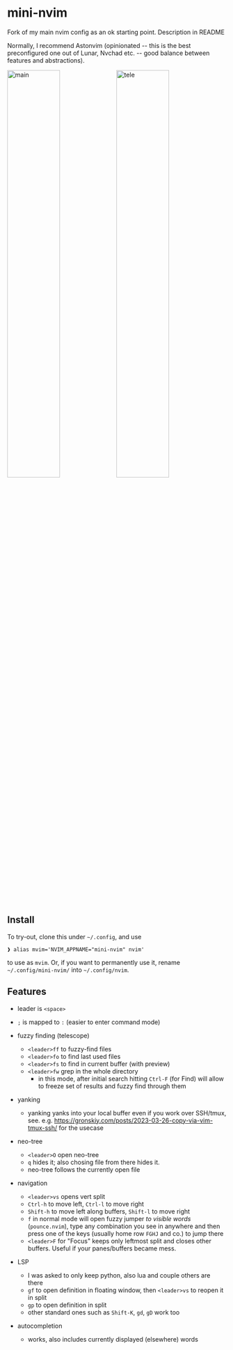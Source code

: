 # mini-nvim
Fork of my main nvim config as an ok starting point. Description in README

Normally, I recommend Astonvim (opinionated -- this is the best preconfigured one out of 
Lunar, Nvchad etc. -- good balance between features and abstractions).

<img width="49%" alt="main" src="https://github.com/agronskiy/mini-nvim/assets/9802715/c7526d73-c363-4cc2-bd5c-2acd1995a429">
<img width="49%" alt="tele" src="https://github.com/agronskiy/mini-nvim/assets/9802715/032e983e-6562-468d-b237-e7981f2170f6">

## Install

To try-out, clone this under `~/.config`, and use 
```
❱ alias mvim='NVIM_APPNAME="mini-nvim" nvim'
```
to use as `mvim`. Or, if you want to permanently use it, rename `~/.config/mini-nvim/` into `~/.config/nvim`. 

## Features

- leader is `<space>`
- `;` is mapped to `:` (easier to enter command mode)
- fuzzy finding (telescope)
    - `<leader>ff` to fuzzy-find files
    - `<leader>fo` to find last used files
    - `<leader>fs` to find in current buffer (with preview)
    - `<leader>fw` grep in the whole directory
        - in this mode, after initial search hitting `Ctrl-F` (for Find) will allow to 
            freeze set of results and fuzzy find through them

- yanking
    - yanking yanks into your local buffer even if you work over SSH/tmux, 
        see. e.g. https://gronskiy.com/posts/2023-03-26-copy-via-vim-tmux-ssh/ for the usecase

- neo-tree
    - `<leader>O` open neo-tree
    - `q` hides it; also chosing file from there hides it.
    - neo-tree follows the currently open file

- navigation
    - `<leader>vs` opens vert split
    - `Ctrl-h` to move left, `Ctrl-l` to move right
    - `Shift-h` to move left along buffers, `Shift-l` to move right
    - `f` in normal mode will open fuzzy jumper _to visible words_ (`pounce.nvim`), type any combination you see in anywhere
        and then press one of the keys (usually home row `FGHJ` and co.) to jump there
    - `<leader>F` for "Focus" keeps only leftmost split and closes other buffers. Useful if your panes/buffers became mess.

- LSP
    - I was asked to only keep python, also lua and couple others are there
    - `gf` to open definition in floating window, then `<leader>vs` to reopen it in split
    - `gp` to open definition in split
    - other standard ones such as `Shift-K`, `gd`, `gD` work too

- autocompletion
    - works, also includes currently displayed (elsewhere) words

